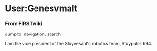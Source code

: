 # User:Genesvmalt

### From FIRSTwiki

Jump to: navigation, search

I am the vice president of the Stuyvesant's robotics team, Stuypulse 694.

